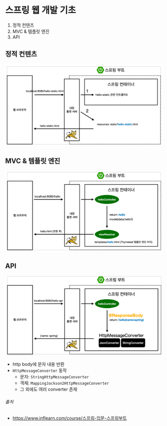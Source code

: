 # 스프링 웹 개발 기초

1. 정적 컨텐츠
2. MVC & 템플릿 엔진
3. API

## 정적 컨텐츠

![img.png](../image/spring_static_contents_operating.png)

## MVC & 템플릿 엔진

![img.png](../image/spring_view_page_operating.png)

## API

![img.png](../image/spring_response_body_operating.png)

- http body에 문자 내용 반환
- `HttpMessageConverter` 동작
    - 문자: `StringHttpMessageConverter`
    - 객체: `MappingJackson2HttpMessageConverter`
    - 그 외에도 여러 converter 존재
  
###### 출처

- https://www.inflearn.com/course/스프링-입문-스프링부트